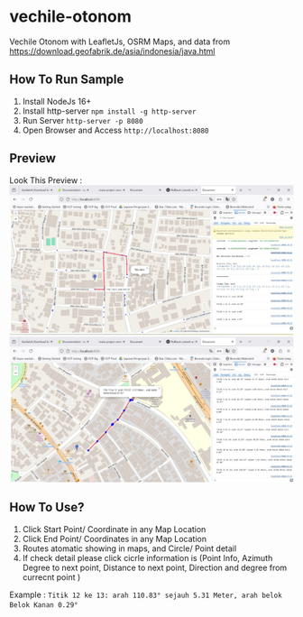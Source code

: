 # vechile-otonom
Vechile Otonom with LeafletJs, OSRM Maps, and data from https://download.geofabrik.de/asia/indonesia/java.html

## How To Run Sample

1. Install NodeJs 16+
2. Install http-server ```npm install -g http-server```
3. Run Server ```http-server -p 8080```
4. Open Browser and Access ```http://localhost:8080```

## Preview
Look This Preview :
![alt text](preview1.jpg)
![alt text](preview2.jpg)

## How To Use?
1. Click Start Point/ Coordinate in any Map Location
2. Click End Point/ Coordinates in any Map Location
3. Routes atomatic showing in maps, and Circle/ Point detail
4. If check detail please click cicrle information is (Point Info, Azimuth Degree to next point, Distance to next point, Direction and degree from currecnt point )

Example : ```Titik 12 ke 13: arah 110.83° sejauh 5.31 Meter, arah belok Belok Kanan 0.29°```